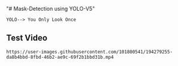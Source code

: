 "# Mask-Detection using YOLO-V5" 

    YOLO--> You Only Look Once
## Test Video

    https://user-images.githubusercontent.com/101800541/194279255-da8b4bbd-8fbd-46b2-ae9c-69f2b1bbd31b.mp4

